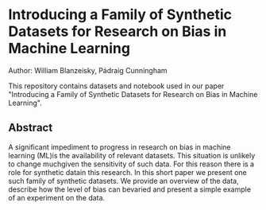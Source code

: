 # Introducing a Family of Synthetic Datasets for Research on Bias in Machine Learning

Author: William Blanzeisky, Pádraig Cunningham

This repository contains datasets and notebook used in our paper "Introducing a Family of Synthetic Datasets for Research on Bias in Machine Learning". 

## Abstract
A significant impediment to progress in research on bias in machine learning (ML)is the availability of relevant datasets. This situation is unlikely to change muchgiven the sensitivity of such data. For this reason there is a role for synthetic datain this research. In this short paper we present one such family of synthetic datasets.  We provide an overview of the data, describe how the level of bias can bevaried and present a simple example of an experiment on the data.
